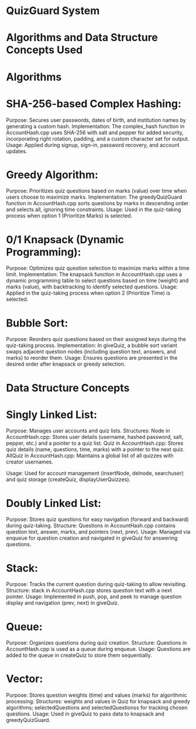 # QuizGuard System

# Algorithms and Data Structure Concepts Used

# Algorithms

# SHA-256-based Complex Hashing:

Purpose: Secures user passwords, dates of birth, and institution names by generating a custom hash.
Implementation: The complex_hash function in AccountHash.cpp uses SHA-256 with salt and pepper for added security, incorporating right rotation, padding, and a custom character set for output.
Usage: Applied during signup, sign-in, password recovery, and account updates.


# Greedy Algorithm:

Purpose: Prioritizes quiz questions based on marks (value) over time when users choose to maximize marks.
Implementation: The greedyQuizGuard function in AccountHash.cpp sorts questions by marks in descending order and selects all, ignoring time constraints.
Usage: Used in the quiz-taking process when option 1 (Prioritize Marks) is selected.


# 0/1 Knapsack (Dynamic Programming):

Purpose: Optimizes quiz question selection to maximize marks within a time limit.
Implementation: The knapsack function in AccountHash.cpp uses a dynamic programming table to select questions based on time (weight) and marks (value), with backtracking to identify selected questions.
Usage: Applied in the quiz-taking process when option 2 (Prioritize Time) is selected.


# Bubble Sort:

Purpose: Reorders quiz questions based on their assigned keys during the quiz-taking process.
Implementation: In giveQuiz, a bubble sort variant swaps adjacent question nodes (including question text, answers, and marks) to reorder them.
Usage: Ensures questions are presented in the desired order after knapsack or greedy selection.



# Data Structure Concepts

# Singly Linked List:

Purpose: Manages user accounts and quiz lists.
Structures:
Node in AccountHash.cpp: Stores user details (username, hashed password, salt, pepper, etc.) and a pointer to a quiz list.
Quiz in AccountHash.cpp: Stores quiz details (name, questions, time, marks) with a pointer to the next quiz.
AllQuiz in AccountHash.cpp: Maintains a global list of all quizzes with creator usernames.


Usage: Used for account management (insertNode, delnode, searchuser) and quiz storage (createQuiz, displayUserQuizzes).


# Doubly Linked List:

Purpose: Stores quiz questions for easy navigation (forward and backward) during quiz-taking.
Structure: Questions in AccountHash.cpp contains question text, answer, marks, and pointers (next, prev).
Usage: Managed via enqueue for question creation and navigated in giveQuiz for answering questions.


# Stack:

Purpose: Tracks the current question during quiz-taking to allow revisiting.
Structure: stack in AccountHash.cpp stores question text with a next pointer.
Usage: Implemented in push, pop, and peek to manage question display and navigation (prev, next) in giveQuiz.


# Queue:

Purpose: Organizes questions during quiz creation.
Structure: Questions in AccountHash.cpp is used as a queue during enqueue.
Usage: Questions are added to the queue in createQuiz to store them sequentially.


# Vector:

Purpose: Stores question weights (time) and values (marks) for algorithmic processing.
Structures: weights and values in Quiz for knapsack and greedy algorithms; selectedQuestions and selectedQuestionss for tracking chosen questions.
Usage: Used in giveQuiz to pass data to knapsack and greedyQuizGuard.



